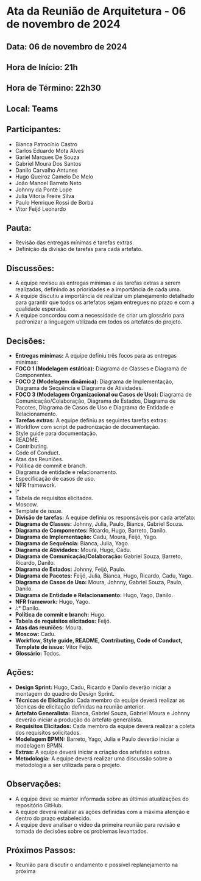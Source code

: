 # Ata da Reunião de Arquitetura - 06 de novembro de 2024

## Data: 06 de novembro de 2024

## Hora de Início: 21h

## Hora de Término: 22h30

## Local: Teams

## Participantes:

  - Bianca Patrocínio Castro
  - Carlos Eduardo Mota Alves
  - Gariel Marques De Souza
  - Gabriel Moura Dos Santos
  - Danilo Carvalho Antunes
  - Hugo Queiroz Camelo De Melo
  - João Manoel Barreto Neto
  - Johnny da Ponte Lope
  - Julia Vitoria Freire Silva
  - Paulo Henrique Rossi de Borba
  - Vitor Feijó Leonardo

## Pauta:

  - Revisão das entregas mínimas e tarefas extras.
  - Definição da divisão de tarefas para cada artefato.

## Discussões:

  - A equipe revisou as entregas mínimas e as tarefas extras a serem realizadas,  definindo as prioridades e a importância de cada uma. 
  - A equipe discutiu a importância de realizar um planejamento detalhado para garantir que todos os artefatos sejam entregues no prazo e com a qualidade esperada.
  - A equipe concordou com a necessidade de criar um glossário para padronizar a linguagem utilizada em todos os artefatos do projeto.

## Decisões:

  - **Entregas mínimas:** A equipe definiu três focos para as entregas mínimas:
  - **FOCO 1 (Modelagem estática):**  Diagrama de Classes e Diagrama de Componentes.
  - **FOCO 2 (Modelagem dinâmica):** Diagrama de Implementação, Diagrama de Sequência e Diagrama de Atividades.
  - **FOCO 3 (Modelagem Organizacional ou Casos de Uso):** Diagrama de Comunicação/Colaboração, Diagrama de Estados, Diagrama de Pacotes, Diagrama de Casos de Uso e Diagrama de Entidade e Relacionamento.
  - **Tarefas extras:** A equipe definiu as seguintes tarefas extras:
  - Workflow com script de padronização de documentação.
  - Style guide para documentação.
  - README.
  - Contributing.
  - Code of Conduct.
  - Atas das Reuniões.
  - Política de commit e branch.
  - Diagrama de entidade e relacionamento.
  - Especificação de casos de uso.
  - NFR framework.
  - i* 
  - Tabela de requisitos elicitados.
  - Moscow.
  - Template de issue.
  - **Divisão de tarefas:**  A equipe definiu os responsáveis por cada artefato:
  - **Diagrama de Classes:** Johnny, Julia, Paulo, Bianca, Gabriel Souza.
  - **Diagrama de Componentes:** Ricardo, Hugo, Barreto, Danilo.
  - **Diagrama de Implementação:** Cadu, Moura, Feijó, Yago.
  - **Diagrama de Sequência:** Bianca, Julia, Yago.
  - **Diagrama de Atividades:** Moura, Hugo, Cadu.
  - **Diagrama de Comunicação/Colaboração:** Gabriel Souza, Barreto, Ricardo, Danilo.
  - **Diagrama de Estados:** Johnny, Feijó, Paulo.
  - **Diagrama de Pacotes:** Feijó, Julia, Bianca, Hugo, Ricardo, Cadu, Yago.
  - **Diagrama de Casos de Uso:** Moura, Johnny, Gabriel Souza, Paulo, Danilo.
  - **Diagrama de Entidade e Relacionamento:** Hugo, Yago, Danilo.
  - **NFR framework:** Hugo, Yago.
  - **i*:** Danilo.
  - **Política de commit e branch:** Hugo.
  - **Tabela de requisitos elicitados:** Feijó.
  - **Atas das reuniões:** Moura.
  - **Moscow:** Cadu.
  - **Workflow, Style guide, README, Contributing, Code of Conduct, Template de issue:** Vítor Feijó.
  - **Glossário:** Todos. 

## Ações:

  - **Design Sprint:** Hugo, Cadu, Ricardo e Danilo deverão iniciar a montagem do quadro do Design Sprint.
  - **Técnicas de Elicitação:** Cada membro da equipe deverá realizar as técnicas de elicitação definidas na reunião anterior. 
  - **Artefato Generalista:** Bianca, Gabriel Souza, Gabriel Moura e Johnny deverão iniciar a produção do artefato generalista. 
  - **Requisitos Elicitados:** Cada membro da equipe deverá realizar a coleta dos requisitos solicitados.
  - **Modelagem BPMN:** Barreto, Yago, Julia e Paulo deverão iniciar a modelagem BPMN.
  - **Extras:** A equipe deverá iniciar a criação dos artefatos extras.
  - **Metodologia:** A equipe deverá realizar uma discussão sobre a metodologia a ser utilizada para o projeto. 

## Observações:

  - A equipe deve se manter informada sobre as últimas atualizações do repositório GitHub. 
  - A equipe deverá realizar as ações definidas com a máxima atenção e dentro do prazo estabelecido.
  - A equipe deve analisar o vídeo da primeira reunião para revisão e tomada de decisões sobre os problemas levantados. 


## Próximos Passos:

  - Reunião para discutir o andamento e possível replanejamento na próxima

